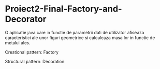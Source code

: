 # Proiect2-Final-Factory-and-Decorator

O aplicatie java care in functie de parametrii dati de utilizator afiseaza caracteristici ale unor figuri geometrice si calculeaza masa lor in functie de metalul ales. 

Creational pattern: Factory

Structural pattern: Decoration
